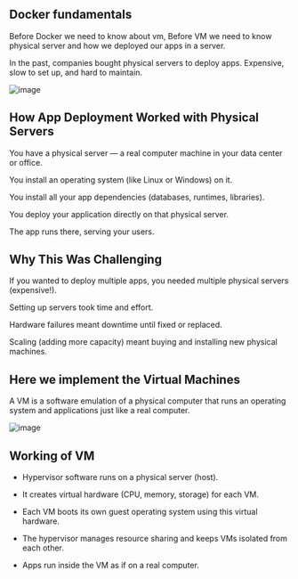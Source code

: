 Docker fundamentals
----------------------------------
Before Docker we need to know about vm, Before VM we need to know physical server and how we deployed our apps in a server.

In the past, companies bought physical servers to deploy apps. Expensive, slow to set up, and hard to maintain.

![image](https://github.com/user-attachments/assets/20dfcc77-edb2-409d-ae49-84fa20f51b97)

How App Deployment Worked with Physical Servers
-----------------------------------------------------
You have a physical server — a real computer machine in your data center or office.

You install an operating system (like Linux or Windows) on it.

You install all your app dependencies (databases, runtimes, libraries).

You deploy your application directly on that physical server.

The app runs there, serving your users.

Why This Was Challenging
---------------------------------------------------------------------------
If you wanted to deploy multiple apps, you needed multiple physical servers (expensive!).

Setting up servers took time and effort.

Hardware failures meant downtime until fixed or replaced.

Scaling (adding more capacity) meant buying and installing new physical machines.

Here we implement the Virtual Machines
-----------------------------------------------------------------------------
A VM is a software emulation of a physical computer that runs an operating system and applications just like a real computer.

![image](https://github.com/user-attachments/assets/1a751a49-94c0-4c34-b93e-e19aca6f09eb)

Working of VM
-------------------------------------------------------
- Hypervisor software runs on a physical server (host).

- It creates virtual hardware (CPU, memory, storage) for each VM.

- Each VM boots its own guest operating system using this virtual hardware.

- The hypervisor manages resource sharing and keeps VMs isolated from each other.

- Apps run inside the VM as if on a real computer.

